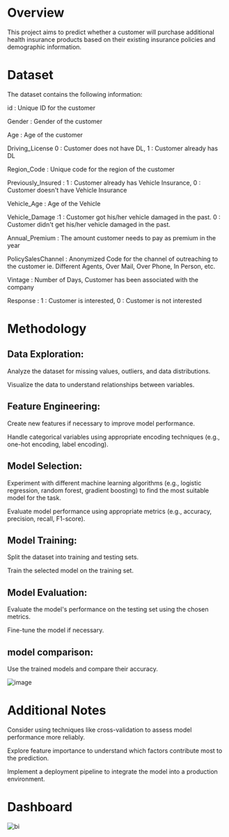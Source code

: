 # Overview

This project aims to predict whether a customer will purchase additional health insurance products based on their existing insurance policies and demographic information.

# Dataset
The dataset contains the following information:

id : Unique ID for the customer

Gender : Gender of the customer

Age : Age of the customer

Driving_License 0 : Customer does not have DL, 1 : Customer already has DL

Region_Code : Unique code for the region of the customer

Previously_Insured : 1 : Customer already has Vehicle Insurance, 0 : Customer doesn't have Vehicle Insurance

Vehicle_Age : Age of the Vehicle

Vehicle_Damage :1 : Customer got his/her vehicle damaged in the past. 0 : Customer didn't get his/her vehicle damaged in the past.

Annual_Premium : The amount customer needs to pay as premium in the year

PolicySalesChannel : Anonymized Code for the channel of outreaching to the customer ie. Different Agents, Over Mail, Over Phone, In Person, etc.

Vintage : Number of Days, Customer has been associated with the company

Response : 1 : Customer is interested, 0 : Customer is not interested

# Methodology

## Data Exploration:

Analyze the dataset for missing values, outliers, and data distributions.

Visualize the data to understand relationships between variables.

## Feature Engineering:

Create new features if necessary to improve model performance.

Handle categorical variables using appropriate encoding techniques (e.g., one-hot encoding, label encoding).

## Model Selection:

Experiment with different machine learning algorithms (e.g., logistic regression, random forest, gradient boosting) to find the most suitable model for the task.

Evaluate model performance using appropriate metrics (e.g., accuracy, precision, recall, F1-score).

## Model Training:

Split the dataset into training and testing sets.

Train the selected model on the training set.

## Model Evaluation:

Evaluate the model's performance on the testing set using the chosen metrics.

Fine-tune the model if necessary.

## model comparison:

Use the trained models and compare their accuracy.

![image](https://github.com/user-attachments/assets/d45f9920-f9be-4ad9-9b28-f4f21ee2a657)


# Additional Notes
Consider using techniques like cross-validation to assess model performance more reliably.

Explore feature importance to understand which factors contribute most to the prediction.

Implement a deployment pipeline to integrate the model into a production environment.

# Dashboard
![bi](https://github.com/user-attachments/assets/b45f1d82-58cd-40cd-ad50-58e04d790c6f)

